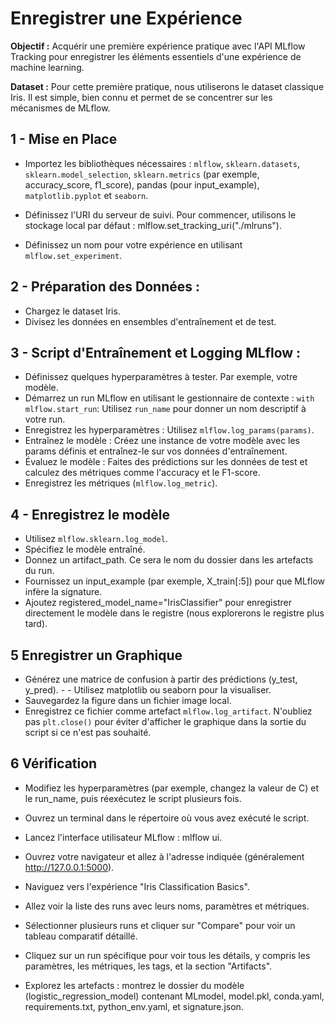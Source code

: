 # Enregistrer une Expérience

**Objectif :** Acquérir une première expérience pratique avec l'API MLflow Tracking pour enregistrer les éléments essentiels d'une expérience de machine learning.

**Dataset :** Pour cette première pratique, nous utiliserons le dataset classique Iris. Il est simple, bien connu et permet de se concentrer sur les mécanismes de MLflow.


## 1 - Mise en Place

- Importez les bibliothèques nécessaires : `mlflow`, `sklearn.datasets`, `sklearn.model_selection`, `sklearn.metrics` (par exemple, accuracy_score, f1_score), pandas (pour input_example),` matplotlib.pyplot` et `seaborn`.
  
- Définissez l'URI du serveur de suivi. Pour commencer, utilisons le stockage local par défaut : mlflow.set_tracking_uri("./mlruns"). 
  
- Définissez un nom pour votre expérience en utilisant `mlflow.set_experiment`.


## 2 - Préparation des Données :

- Chargez le dataset Iris.
- Divisez les données en ensembles d'entraînement et de test.


## 3 - Script d'Entraînement et Logging MLflow :

- Définissez quelques hyperparamètres à tester. Par exemple, votre modèle.
- Démarrez un run MLflow en utilisant le gestionnaire de contexte : `with mlflow.start_run`: Utilisez `run_name` pour donner un nom descriptif à votre run.
- Enregistrez les hyperparamètres : Utilisez `mlflow.log_params(params)`.
- Entraînez le modèle : Créez une instance de votre modèle avec les params définis et entraînez-le sur vos données d'entraînement.
- Évaluez le modèle : Faites des prédictions sur les données de test et calculez des métriques comme l'accuracy et le F1-score.
- Enregistrez les métriques (`mlflow.log_metric`).


## 4 - Enregistrez le modèle
- Utilisez `mlflow.sklearn.log_model`.
- Spécifiez le modèle entraîné.
- Donnez un artifact_path. Ce sera le nom du dossier dans les artefacts du run.
- Fournissez un input_example (par exemple, X_train[:5]) pour que MLflow infère la signature.   
- Ajoutez registered_model_name="IrisClassifier" pour enregistrer directement le modèle dans le registre (nous explorerons le registre plus tard).

## 5 Enregistrer un Graphique
- Générez une matrice de confusion à partir des prédictions (y_test, y_pred). - - Utilisez matplotlib ou seaborn pour la visualiser.
- Sauvegardez la figure dans un fichier image local.
- Enregistrez ce fichier comme artefact `mlflow.log_artifact`.
N'oubliez pas `plt.close()` pour éviter d'afficher le graphique dans la sortie du script si ce n'est pas souhaité.   
## 6 Vérification

- Modifiez les hyperparamètres (par exemple, changez la valeur de C) et le run_name, puis réexécutez le script plusieurs fois.
- Ouvrez un terminal dans le répertoire où vous avez exécuté le script.
- Lancez l'interface utilisateur MLflow : mlflow ui.
- Ouvrez votre navigateur et allez à l'adresse indiquée (généralement http://127.0.0.1:5000).
- Naviguez vers l'expérience "Iris Classification Basics".

- Allez voir la liste des runs avec leurs noms, paramètres et métriques.
- Sélectionner plusieurs runs et cliquer sur "Compare" pour voir un tableau comparatif détaillé.
- Cliquez sur un run spécifique pour voir tous les détails, y compris les paramètres, les métriques, les tags, et la section "Artifacts".
- Explorez les artefacts : montrez le dossier du modèle (logistic_regression_model) contenant MLmodel, model.pkl, conda.yaml, requirements.txt, python_env.yaml, et signature.json. 
  